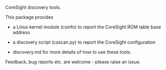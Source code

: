 CoreSight discovery tools.

This package provides

 - a Linux kernel module (csinfo) to report the CoreSight ROM table base address

 - a discovery script (csscan.py) to report the CoreSight configuration

 - discovery.md for more details of how to use these tools.

Feedback, bug reports etc. are welcome - please raise an issue.
